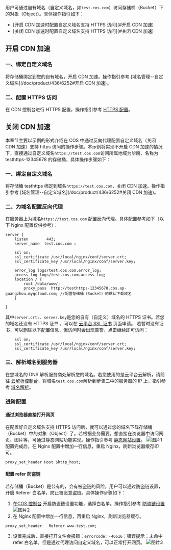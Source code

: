 用户可通过自有域名（自定义域名，如`test.cos.com`）访问存储桶（Bucket）下的对象（Object）。具体操作指引如下：
- [开启 CDN 加速时配置自定义域名支持 HTTPS 访问](#开启 CDN 加速)
- [关闭 CDN 加速时配置自定义域名支持 HTTPS 访问](#关闭 CDN 加速)

<span id="开启 CDN 加速"></span>
## 开启 CDN 加速
### 一、绑定自定义域名
将存储桶绑定到您的自有域名，开启 CDN 加速。操作指引参考 [域名管理--自定义域名](/doc/product/436/6252#开启 CDN 加速)。
### 二、配置 HTTPS 访问
在 CDN 控制台进行 HTTPS 配置，操作指引参考 [HTTPS 配置](/doc/product/228/6295)。
<span id="关闭 CDN 加速"></span>
## 关闭 CDN 加速
本章节主要以示例的形式介绍在 COS 中通过反向代理配置自定义域名（关闭 CDN 加速）支持 https 访问的操作步骤。本示例将实现不开启 CDN 加速的情况下，直接通过自定义域名`https://test.cos.com`访问所属地域为华南、名称为 testhttps-12345678 的存储桶，具体操作步骤如下：

### 一、绑定自定义域名
将存储桶 testhttps 绑定到域名`https://test.cos.com`，关闭 CDN 加速。操作指引参考 [域名管理--自定义域名](/doc/product/436/6252#关闭 CDN 加速)。
### 二、为域名配置反向代理
在服务器上为域名`https://test.cos.com` 配置反向代理。具体配置参考如下（以下 Nginx 配置仅供参考）：
```
server {
    listen        443;
    server_name  test.cos.com ;

    ssl on;
    ssl_certificate /usr/local/nginx/conf/server.crt;
    ssl_certificate_key /usr/local/nginx/conf/server.key;

    error_log logs/test.cos.com.error_log;
    access_log logs/test.cos.com.access_log;
    location / {
        root /data/www/;
        proxy_pass  http://testhttps-12345678.cos.ap-guangzhou.myqcloud.com; //配置存储桶（Bucket）的默认下载域名 
    }
        
}
```
其中`server.crt;`、`server.key`是您的自有（自定义）域名的 HTTPS 证书。若您的域名还没有 HTTPS 证书 ，可以在 [云平台 SSL 证书](http://tcecqpoc.fsphere.cn/product/ssl) 页面申请。
若暂时没有证书，可以删除以下配置信息，但访问时会出现告警，点击继续即可访问：
```
    ssl on;
    ssl_certificate /usr/local/nginx/conf/server.crt;
    ssl_certificate_key /usr/local/nginx/conf/server.key;
```

### 三、解析域名到服务器
在您域名的 DNS 解析服务商处解析您的域名。若您使用的是云平台云解析，请前往 [云解析控制台](https://console.qcloud.com/cns/domains)，将域名`test.cos.com`解析到步骤二中的服务器的 IP 上，指引参考 [域名解析](/doc/product/302/3446)。
### 进阶配置
#### 通过浏览器直接打开网页
在配置好自定义域名支持 HTTPS 访问后，就可以通过您的域名下载存储桶（Bucket）中的对象（Object）了。若根据业务需要，想直接在浏览器中访问网页、图片等，可通过静态网站功能实现。操作指引参考 [静态网站设置](/doc/product/436/6249)。
![图片1](http://imgcache.tcecqpoc.fsphere.cn/image/mc.qcloudimg.com/static/img/bdd63d54f805e4975e82c95b37f675f0/image.png)
配置完成后，在 Nginx 配置中增加一行信息，重启 Nginx，刷新浏览器缓存即可。
```
proxy_set_header Host $http_host;
```
#### 配置 refer 防盗链
若存储桶（Bucket）是公有的，会有被盗链的风险。用户可以通过防盗链设置，开启 Referer 白名单，防止被恶意盗链。具体操作步骤如下：
1. 在[COS 控制台](https://console.qcloud.com/cos4/index) 开启防盗链设置功能，选择白名单。操作指引参考 [防盗链设置](/doc/product/436/6250)
![图片2](http://imgcache.tcecqpoc.fsphere.cn/image/mc.qcloudimg.com/static/img/788556013c4d3ebd6b728d8c22a8adb5/image.png)
2. 在 Nginx 配置中增加一行信息，再重启 Nginx，刷新浏览器缓存。
```
proxy_set_header   Referer www.test.com;
```
3. 设置完成后，直接打开文件会报错：`errorcode：-46616`；错误提示：未命中 refer 白名单。但是通过代理访问自定义域名，可以正常打开网页。
![图片3](http://imgcache.tcecqpoc.fsphere.cn/image/mc.qcloudimg.com/static/img/005099e6a30398c600bb945b6b1c34e7/image.png)
